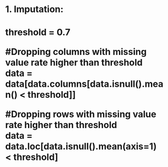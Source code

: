 <h1> 1.	Imputation:<h1>

threshold = 0.7

#Dropping columns with missing value rate higher than threshold<br>
data = data[data.columns[data.isnull().mean() < threshold]]

#Dropping rows with missing value rate higher than threshold<br>
data = data.loc[data.isnull().mean(axis=1) < threshold]

